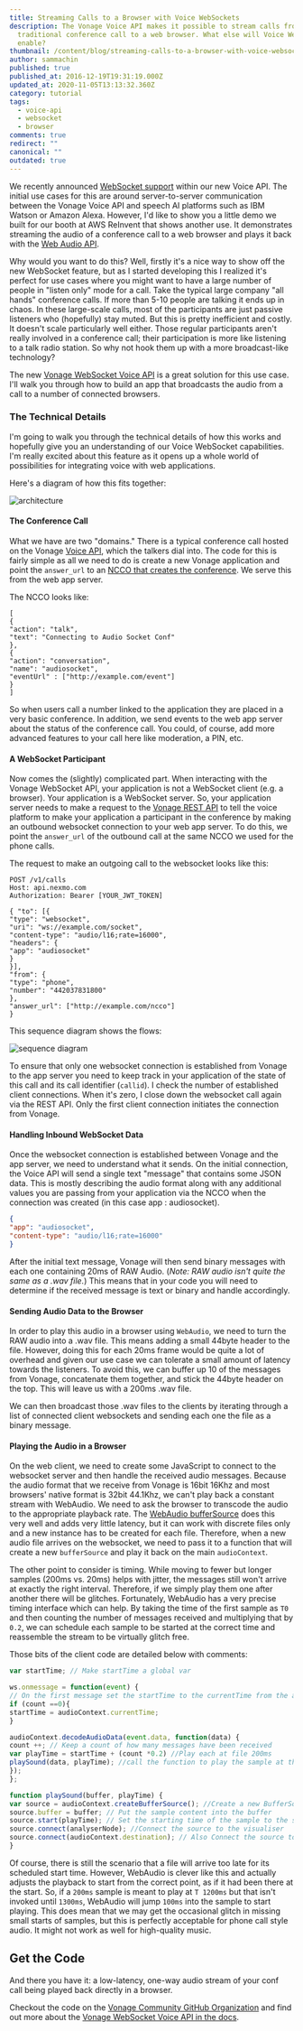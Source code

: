 ```yaml
---
title: Streaming Calls to a Browser with Voice WebSockets
description: The Vonage Voice API makes it possible to stream calls from a
  traditional conference call to a web browser. What else will Voice WebSockets
  enable?
thumbnail: /content/blog/streaming-calls-to-a-browser-with-voice-websockets-dr/audio-websockets.png
author: sammachin
published: true
published_at: 2016-12-19T19:31:19.000Z
updated_at: 2020-11-05T13:13:32.360Z
category: tutorial
tags:
  - voice-api
  - websocket
  - browser
comments: true
redirect: ""
canonical: ""
outdated: true
---
```

We recently announced [WebSocket support](https://www.nexmo.com/blog/2016/11/09/announcing-websocket-sip-early-access-integration-ibm-watson/) within our new Voice API. The initial use cases for this are around server-to-server communication between the Vonage Voice API and speech AI platforms such as IBM Watson or Amazon Alexa. However, I'd like to show you a little demo we built for our booth at AWS ReInvent that shows another use. It demonstrates streaming the audio of a conference call to a web browser and plays it back with the [Web Audio API](https://developer.mozilla.org/en-US/docs/Web/API/Web_Audio_API).

Why would you want to do this? Well, firstly it's a nice way to show off the new WebSocket feature, but as I started developing this I realized it's perfect for use cases where you might want to have a large number of people in "listen only" mode for a call. Take the typical large company "all hands" conference calls. If more than 5-10 people are talking it ends up in chaos. In these large-scale calls, most of the participants are just passive listeners who (hopefully) stay muted. But this is pretty inefficient and costly. It doesn't scale particularly well either. Those regular participants aren't really involved in a conference call; their participation is more like listening to a talk radio station. So why not hook them up with a more broadcast-like technology?

The new [Vonage WebSocket Voice API](https://developer.nexmo.com/voice/voice-api/guides/websockets) is a great solution for this use case. I'll walk you through how to build an app that broadcasts the audio from a call to a number of connected browsers.

### The Technical Details

I'm going to walk you through the technical details of how this works and hopefully give you an understanding of our Voice WebSocket capabilities. I'm really excited about this feature as it opens up a whole world of possibilities for integrating voice with web applications.

Here's a diagram of how this fits together:

![architecture](/content/blog/streaming-calls-to-a-browser-with-voice-websockets/audiosocket-arch.001.jpeg "architecture")

#### The Conference Call

What we have are two "domains." There is a typical conference call hosted on the Vonage [Voice API](https://docs.nexmo.com/voice/voice-api), which the talkers dial into. The code for this is fairly simple as all we need to do is create a new Vonage application and point the `answer_url` to an [NCCO that creates the conference](https://docs.nexmo.com/voice/voice-api/ncco-reference#conversation). We serve this from the web app server.

The NCCO looks like:

```
[
{
"action": "talk",
"text": "Connecting to Audio Socket Conf"
},
{
"action": "conversation",
"name": "audiosocket",
"eventUrl" : ["http://example.com/event"]
}
]
```

So when users call a number linked to the application they are placed in a very basic conference. In addition, we send events to the web app server about the status of the conference call. You could, of course, add more advanced features to your call here like moderation, a PIN, etc.

#### A WebSocket Participant

Now comes the (slightly) complicated part. When interacting with the Vonage WebSocket API, your application is not a WebSocket client (e.g. a browser). Your application is a WebSocket server. So, your application server needs to make a request to the <a href="https://developer.nexmo.com/api/voice?theme=dark#calls">Vonage REST API</a> to tell the voice platform to make your application a participant in the conference by making an outbound websocket connection to your web app server. To do this, we point the `answer_url` of the outbound call at the same NCCO we used for the phone calls.

The request to make an outgoing call to the websocket looks like this:

```
POST /v1/calls
Host: api.nexmo.com
Authorization: Bearer [YOUR_JWT_TOKEN]

{ "to": [{
"type": "websocket",
"uri": "ws://example.com/socket",
"content-type": "audio/l16;rate=16000",
"headers": {
"app": "audiosocket"
}
}],
"from": {
"type": "phone",
"number": "442037831800"
},
"answer_url": ["http://example.com/ncco"]
}
```

This sequence diagram shows the flows:


![sequence diagram](/content/blog/streaming-calls-to-a-browser-with-voice-websockets/audiosocket-seq.002.jpeg "sequence diagram")

To ensure that only one websocket connection is established from Vonage to the app server you need to keep track in your application of the state of this call and its call identifier (`callid`). I check the number of established client connections. When it's zero, I close down the websocket call again via the REST API. Only the first client connection initiates the connection from Vonage.

#### Handling Inbound WebSocket Data

Once the websocket connection is established between Vonage and the app server, we need to understand what it sends. On the initial connection, the Voice API will send a single text "message" that contains some JSON data. This is mostly describing the audio format along with any additional values you are passing from your application via the NCCO when the connection was created (in this case app : audiosocket).

```json
{
"app": "audiosocket",
"content-type": "audio/l16;rate=16000"
}
```

After the initial text message, Vonage will then send binary messages with each one containing 20ms of RAW Audio. (*Note: RAW audio isn't quite the same as a .wav file.*) This means that in your code you will need to determine if the received message is text or binary and handle accordingly.

#### Sending Audio Data to the Browser

In order to play this audio in a browser using `WebAudio`, we need to turn the RAW audio into a .wav file. This means adding a small 44byte header to the file. However, doing this for each 20ms frame would be quite a lot of overhead and given our use case we can tolerate a small amount of latency towards the listeners. To avoid this, we can buffer up 10 of the messages from Vonage, concatenate them together, and stick the 44byte header on the top. This will leave us with a 200ms .wav file.

We can then broadcast those .wav files to the clients by iterating through a list of connected client websockets and sending each one the file as a binary message.

#### Playing the Audio in a Browser

On the web client, we need to create some JavaScript to connect to the websocket server and then handle the received audio messages. Because the audio format that we receive from Vonage is 16bit 16Khz and most browsers' native format is 32bit 44.1Khz, we can't play back a constant stream with WebAudio. We need to ask the browser to transcode the audio to the appropriate playback rate. The [WebAudio bufferSource](https://developer.mozilla.org/en-US/docs/Web/API/AudioBufferSourceNode) does this very well and adds very little latency, but it can work with discrete files only and a new instance has to be created for each file. Therefore, when a new audio file arrives on the websocket, we need to pass it to a function that will create a new `bufferSource` and play it back on the main `audioContext`.

The other point to consider is timing. While moving to fewer but longer samples (200ms vs. 20ms) helps with jitter, the messages still won't arrive at exactly the right interval. Therefore, if we simply play them one after another there will be glitches. Fortunately, WebAudio has a very precise timing interface which can help. By taking the time of the first sample as `T0` and then counting the number of messages received and multiplying that by `0.2`, we can schedule each sample to be started at the correct time and reassemble the stream to be virtually glitch free.

Those bits of the client code are detailed below with comments:

```js
var startTime; // Make startTime a global var

ws.onmessage = function(event) {
// On the first message set the startTime to the currentTime from the audio context
if (count ==0){
startTime = audioContext.currentTime;
}

audioContext.decodeAudioData(event.data, function(data) {
count ++; // Keep a count of how many messages have been received
var playTime = startTime + (count *0.2) //Play each at file 200ms
playSound(data, playTime); //call the function to play the sample at the appropriate time
});
};

function playSound(buffer, playTime) {
var source = audioContext.createBufferSource(); //Create a new BufferSource fr the
source.buffer = buffer; // Put the sample content into the buffer
source.start(playTime); // Set the starting time of the sample to the scheduled play time
source.connect(analyserNode); //Connect the source to the visualiser
source.connect(audioContext.destination); // Also Connect the source to the audio output
}
```

Of course, there is still the scenario that a file will arrive too late for its scheduled start time. However, WebAudio is clever like this and actually adjusts the playback to start from the correct point, as if it had been there at the start. So, if a `200ms` sample is meant to play at `T 1200ms` but that isn't invoked until `1300ms`, WebAudio will jump `100ms` into the sample to start playing. This does mean that we may get the occasional glitch in missing small starts of samples, but this is perfectly acceptable for phone call style audio. It might not work as well for high-quality music.

## Get the Code

And there you have it: a low-latency, one-way audio stream of your conf call being played back directly in a browser.

Checkout the code on the [Vonage Community GitHub Organization](https://github.com/nexmo-community/audiosocket-demo) and find out more about the [Vonage WebSocket Voice API in the docs](https://developer.nexmo.com/voice/voice-api/guides/websockets).